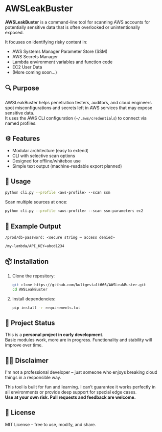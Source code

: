 # AWSLeakBuster

**AWSLeakBuster** is a command-line tool for scanning AWS accounts for potentially sensitive data that is often overlooked or unintentionally exposed.

It focuses on identifying risky content in:

- AWS Systems Manager Parameter Store (SSM)
- AWS Secrets Manager
- Lambda environment variables and function code
- EC2 User Data
- (More coming soon...)

## 🔍 Purpose

AWSLeakBuster helps penetration testers, auditors, and cloud engineers spot misconfigurations and secrets left in AWS services that may expose sensitive data.  
It uses the AWS CLI configuration (`~/.aws/credentials`) to connect via named profiles.

## ⚙️ Features

- Modular architecture (easy to extend)
- CLI with selective scan options
- Designed for offline/whitebox use
- Simple text output (machine-readable export planned)

## 🚀 Usage

```bash
python cli.py --profile <aws-profile> --scan ssm
```

Scan multiple sources at once:

```bash
python cli.py --profile <aws-profile> --scan ssm-parameters ec2
```

## 📁 Example Output

```
/prod/db-password: <secure string – access denied>

/my-lambda/API_KEY=abcd1234
```

## 📦 Installation

1. Clone the repository:
   ```bash
   git clone https://github.com/kultgestalt666/AWSLeakBuster.git
   cd AWSLeakBuster
   ```

2. Install dependencies:
   ```bash
   pip install -r requirements.txt
   ```

## 🧪 Project Status

This is a **personal project in early development**.  
Basic modules work, more are in progress. Functionality and stability will improve over time.

## 🙋‍♂️ Disclaimer

I'm not a professional developer – just someone who enjoys breaking cloud things in a responsible way.

This tool is built for fun and learning. I can’t guarantee it works perfectly in all environments or provide deep support for special edge cases.  
**Use at your own risk. Pull requests and feedback are welcome.**

## 📄 License

MIT License – free to use, modify, and share.
